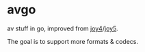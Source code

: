 # avgo

av stuff in go, improved from [joy4](https://github.com/nareix/joy4)/[joy5](https://github.com/nareix/joy5).

The goal is to support more formats & codecs.

